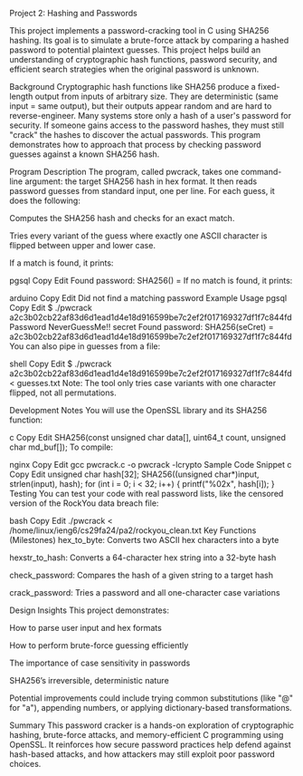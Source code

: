 Project 2: Hashing and Passwords

This project implements a password-cracking tool in C using SHA256 hashing. Its goal is to simulate a brute-force attack by comparing a hashed password to potential plaintext guesses. This project helps build an understanding of cryptographic hash functions, password security, and efficient search strategies when the original password is unknown.

Background
Cryptographic hash functions like SHA256 produce a fixed-length output from inputs of arbitrary size. They are deterministic (same input = same output), but their outputs appear random and are hard to reverse-engineer. Many systems store only a hash of a user's password for security. If someone gains access to the password hashes, they must still "crack" the hashes to discover the actual passwords. This program demonstrates how to approach that process by checking password guesses against a known SHA256 hash.

Program Description
The program, called pwcrack, takes one command-line argument: the target SHA256 hash in hex format. It then reads password guesses from standard input, one per line. For each guess, it does the following:

Computes the SHA256 hash and checks for an exact match.

Tries every variant of the guess where exactly one ASCII character is flipped between upper and lower case.

If a match is found, it prints:

pgsql
Copy
Edit
Found password: SHA256(<matching password>) = <hash>
If no match is found, it prints:

arduino
Copy
Edit
Did not find a matching password
Example Usage
pgsql
Copy
Edit
$ ./pwcrack a2c3b02cb22af83d6d1ead1d4e18d916599be7c2ef2f017169327df1f7c844fd
Password
NeverGuessMe!!
secret
Found password: SHA256(seCret) = a2c3b02cb22af83d6d1ead1d4e18d916599be7c2ef2f017169327df1f7c844fd
You can also pipe in guesses from a file:

shell
Copy
Edit
$ ./pwcrack a2c3b02cb22af83d6d1ead1d4e18d916599be7c2ef2f017169327df1f7c844fd < guesses.txt
Note: The tool only tries case variants with one character flipped, not all permutations.

Development Notes
You will use the OpenSSL library and its SHA256 function:

c
Copy
Edit
SHA256(const unsigned char data[], uint64_t count, unsigned char md_buf[]);
To compile:

nginx
Copy
Edit
gcc pwcrack.c -o pwcrack -lcrypto
Sample Code Snippet
c
Copy
Edit
unsigned char hash[32];
SHA256((unsigned char*)input, strlen(input), hash);
for (int i = 0; i < 32; i++) {
    printf("%02x", hash[i]);
}
Testing
You can test your code with real password lists, like the censored version of the RockYou data breach file:

bash
Copy
Edit
./pwcrack < /home/linux/ieng6/cs29fa24/pa2/rockyou_clean.txt
Key Functions (Milestones)
hex_to_byte: Converts two ASCII hex characters into a byte

hexstr_to_hash: Converts a 64-character hex string into a 32-byte hash

check_password: Compares the hash of a given string to a target hash

crack_password: Tries a password and all one-character case variations

Design Insights
This project demonstrates:

How to parse user input and hex formats

How to perform brute-force guessing efficiently

The importance of case sensitivity in passwords

SHA256’s irreversible, deterministic nature

Potential improvements could include trying common substitutions (like "@" for "a"), appending numbers, or applying dictionary-based transformations.

Summary
This password cracker is a hands-on exploration of cryptographic hashing, brute-force attacks, and memory-efficient C programming using OpenSSL. It reinforces how secure password practices help defend against hash-based attacks, and how attackers may still exploit poor password choices.
